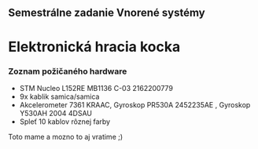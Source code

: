 ## Semestrálne zadanie Vnorené systémy ##

# Elektronická hracia kocka #

### Zoznam požičaného hardware ###

* STM Nucleo L152RE MB1136 C-03 2162200779
* 9x kablik samica/samica
* Akcelerometer 7361 KRAAC, Gyroskop PR530A 2452235AE , Gyroskop Y530AH 2004 4DSAU
* Spleť 10 kablov rôznej farby

Toto mame a mozno to aj vratime ;)
